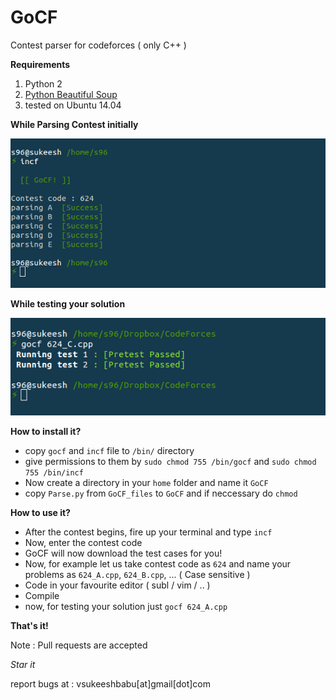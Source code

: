 # GoCF
Contest parser for codeforces ( only C++ )

**Requirements** <br>
1. Python 2 <br>
2. [Python Beautiful Soup](http://www.crummy.com/software/BeautifulSoup/bs4/doc/)<br>
3. tested on Ubuntu 14.04<br>

**While Parsing Contest initially**

![alt text](1.png " Parsing test cases!")

**While testing your solution**

![alt text](2.png " Testing your Solution!")

**How to install it?** <br>
* copy `gocf` and `incf` file to `/bin/` directory <br>
* give permissions to them by `sudo chmod 755 /bin/gocf` and `sudo chmod 755 /bin/incf` <br>
* Now create a directory in your `home` folder and name it `GoCF` <br>
* copy `Parse.py` from `GoCF_files` to `GoCF` and if neccessary do `chmod` <br>

**How to use it?** <br>
* After the contest begins, fire up your terminal and type `incf` <br>
* Now, enter the contest code <br>
* GoCF will now download the test cases for you! <br>
* Now, for example let us take contest code as `624` and name your problems as `624_A.cpp`, `624_B.cpp`, ... ( Case sensitive )<br>
* Code in your favourite editor ( subl / vim / .. )<br>
* Compile <br>
* now, for testing your solution just `gocf 624_A.cpp` <br>

**That's it!**<br>

Note : Pull requests are accepted <br>

*Star it* <br>

report bugs at : vsukeeshbabu[at]gmail[dot]com

